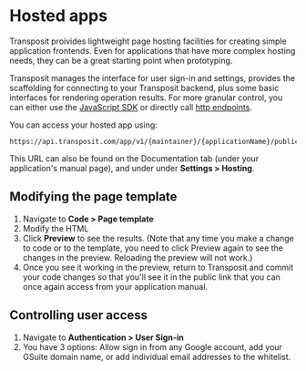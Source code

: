 # Hosted apps

Transposit proivides lightweight page hosting facilities for creating simple application frontends. Even for applications that have more complex hosting needs, they can be a great starting point when prototyping.

Transposit manages the interface for user sign-in and settings, provides the scaffolding for connecting to your Transposit backend, plus some basic interfaces for rendering operation results. For more granular control, you can either use the [JavaScript SDK](../references/js-sdk.md) or directly call [http endpoints](endpoints.md).

You can access your hosted app using:

```text
https://api.transposit.com/app/v1/{maintainer}/{applicationName}/public/
```

This URL can also be found on the Documentation tab \(under your application's manual page\), and under under **Settings &gt; Hosting**.

## Modifying the page template

1. Navigate to **Code &gt; Page template**
2. Modify the HTML
3. Click **Preview** to see the results. \(Note that any time you make a change to code or to the template, you need to click Preview again to see the changes in the preview. Reloading the preview will not work.\)
4. Once you see it working in the preview, return to Transposit and commit your code changes so that you'll see it in the public link that you can once again access from your application manual.

## Controlling user access

1. Navigate to **Authentication &gt; User Sign-in**
2. You have 3 options:  Allow sign in from any Google account, add your GSuite domain name, or add individual email addresses to the whitelist.

